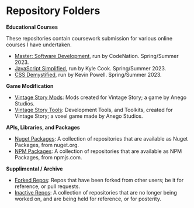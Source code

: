 # Repository Folders

**Educational Courses**

These repositories contain coursework submission for various online courses I have undertaken.

 * [Master: Software Development](https://github.com/orgs/M46-CodeNation/repositories), run by CodeNation. Spring/Summer 2023.
 * [JavaScript Simplified](https://github.com/PCM-JavaScript-Simplified/repositories), run by Kyle Cook. Spring/Summer 2023.
 * [CSS Demystified](https://github.com/PCM-CSS-Demystified/repositories), run by Kevin Powell. Spring/Summer 2023.

**Game Modification**
 * [Vintage Story Mods](https://github.com/orgs/ApacheTech-VintageStory-Mods/repositories): Mods created for Vintage Story; a game by Anego Studios.
 * [Vintage Story Tools](https://github.com/orgs/ApacheTech-VintageStory-Tools/repositories): Development Tools, and Toolkits, created for Vintage Story; a voxel game made by Anego Studios.

**APIs, Libraries, and Packages**
 * [Nuget Packages](https://github.com/orgs/ApacheTech-Nuget-Packages/repositories): A collection of repositories that are available as Nuget Packages, from nuget.org.
 * [NPM Packages](https://github.com/orgs/ApacheTech-NPM-Packages/repositories): A collection of repositories that are available as NPM Packages, from npmjs.com.

**Supplimental / Archive**
 * [Forked Repos](https://github.com/orgs/ApacheTech-Forked-Repos/repositories): Repos that have been forked from other users; be it for reference, or pull requests.
 * [Inactive Repos](https://github.com/orgs/ApacheTech-Inactive-Repos/repositories): A collection of repositories that are no longer being worked on, and are being held for reference, or for posterity.

